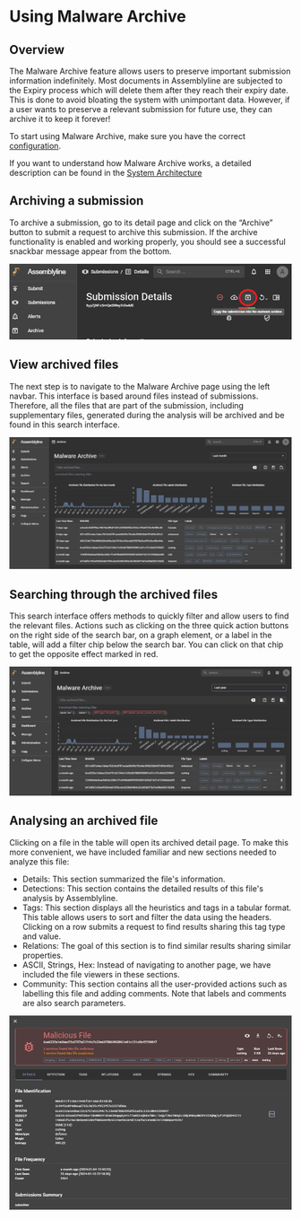 # Using Malware Archive

## Overview

The Malware Archive feature allows users to preserve important submission information indefinitely. Most documents in Assemblyline are subjected to the Expiry process which will delete them after they reach their expiry date. This is done to avoid bloating the system with unimportant data. However, if a user wants to preserve a relevant submission for future use, they can archive it to keep it forever!

To start using Malware Archive, make sure you have the correct [configuration](../installation/configuration/malware_archive.md).

If you want to understand how Malware Archive works, a detailed description can be found in the [System Architecture](../overview/architecture.md#keeping-files-forever-malware-archive)

## Archiving a submission

To archive a submission, go to its detail page and click on the “Archive” button to submit a request to archive this submission. If the archive functionality is enabled and working properly, you should see a successful snackbar message appear from the bottom.

![File submission](./images/malware_archive1.png)

## View archived files

The next step is to navigate to the Malware Archive page using the left navbar. This interface is based around files instead of submissions. Therefore, all the files that are part of the submission, including supplementary files, generated during the analysis will be archived and be found in this search interface.

![File submission](./images/malware_archive2.png)

## Searching through the archived files

This search interface offers methods to quickly filter and allow users to find the relevant files. Actions such as clicking on the three quick action buttons on the right side of the search bar, on a graph element, or a label in the table, will add a filter chip below the search bar. You can click on that chip to get the opposite effect marked in red.

![File submission](./images/malware_archive3.png)

## Analysing an archived file

Clicking on a file in the table will open its archived detail page. To make this more convenient, we have included familiar and new sections needed to analyze this file:

- Details: This section summarized the file's information.
- Detections: This section contains the detailed results of this file's analysis by Assemblyline.
- Tags: This section displays all the heuristics and tags in a tabular format. This table allows users to sort and filter the data using the headers. Clicking on a row submits a request to find results sharing this tag type and value.
- Relations: The goal of this section is to find similar results sharing similar properties.
- ASCII, Strings, Hex: Instead of navigating to another page, we have included the file viewers in these sections.
- Community: This section contains all the user-provided actions such as labelling this file and adding comments. Note that labels and comments are also search parameters.

![File submission](./images/malware_archive4.png)
